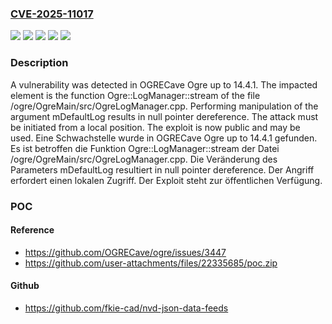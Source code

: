 ### [CVE-2025-11017](https://cve.mitre.org/cgi-bin/cvename.cgi?name=CVE-2025-11017)
![](https://img.shields.io/static/v1?label=Product&message=Ogre&color=blue)
![](https://img.shields.io/static/v1?label=Version&message=14.4.0%20&color=brightgreen)
![](https://img.shields.io/static/v1?label=Version&message=14.4.1%20&color=brightgreen)
![](https://img.shields.io/static/v1?label=Vulnerability&message=Denial%20of%20Service&color=brightgreen)
![](https://img.shields.io/static/v1?label=Vulnerability&message=NULL%20Pointer%20Dereference&color=brightgreen)

### Description

A vulnerability was detected in OGRECave Ogre up to 14.4.1. The impacted element is the function Ogre::LogManager::stream of the file /ogre/OgreMain/src/OgreLogManager.cpp. Performing manipulation of the argument mDefaultLog results in null pointer dereference. The attack must be initiated from a local position. The exploit is now public and may be used.
Eine Schwachstelle wurde in OGRECave Ogre up to 14.4.1 gefunden. Es ist betroffen die Funktion Ogre::LogManager::stream der Datei /ogre/OgreMain/src/OgreLogManager.cpp. Die Veränderung des Parameters mDefaultLog resultiert in null pointer dereference. Der Angriff erfordert einen lokalen Zugriff. Der Exploit steht zur öffentlichen Verfügung.

### POC

#### Reference
- https://github.com/OGRECave/ogre/issues/3447
- https://github.com/user-attachments/files/22335685/poc.zip

#### Github
- https://github.com/fkie-cad/nvd-json-data-feeds

